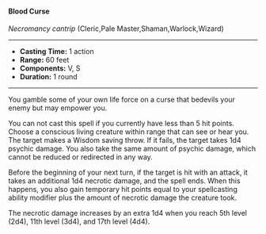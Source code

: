 #### Blood Curse
*Necromancy cantrip* (Cleric,Pale Master,Shaman,Warlock,Wizard)
___
- **Casting Time:** 1 action
- **Range:** 60 feet
- **Components:** V, S
- **Duration:** 1 round
---
You gamble some of your own life force on a curse that bedevils your enemy but may empower you.

You can not cast this spell if you currently have less than 5 hit points. Choose a conscious living creature within range that can see or hear you. The target makes a Wisdom saving throw. If it fails, the target takes 1d4 psychic damage. You also take the same amount of psychic damage, which cannot be reduced or redirected in any way.

Before the beginning of your next turn, if the target is hit with an attack, it takes an additional 1d4 necrotic damage, and the spell ends. When this happens, you also gain temporary hit points equal to your spellcasting ability modifier plus the amount of necrotic damage the creature took.

The necrotic damage increases by an extra 1d4 when you reach 5th level (2d4), 11th level (3d4), and 17th level (4d4).
